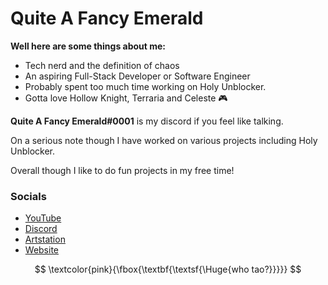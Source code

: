 # Quite A Fancy Emerald

**Well here are some things about me:**

- Tech nerd and the definition of chaos
- An aspiring Full-Stack Developer or Software Engineer
- Probably spent too much time working on Holy Unblocker.
- Gotta love Hollow Knight, Terraria and Celeste 🎮

**Quite A Fancy Emerald#0001** is my discord if you feel like talking.

On a serious note though I have worked on various projects including Holy Unblocker.

Overall though I like to do fun projects in my free time!

### Socials
- <a href="https://www.youtube.com/channel/UC9OUOGSUWD5I7tnLiUkgOMg">YouTube</a>
- <a href="https://discord.gg/wRakw3k">Discord</a>
- <a href="https://www.artstation.com/quiteafancyemerald">Artstation</a>
- <a href="https://hutao.dev">Website</a>

$$
\textcolor{pink}{\fbox{\textbf{\textsf{\Huge{who tao?}}}}}
$$

